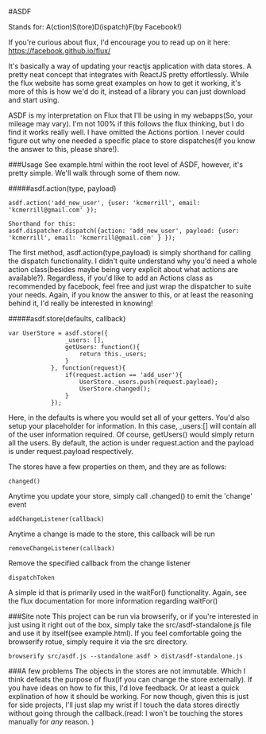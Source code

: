 #ASDF

Stands for: A(ction)S(tore)D(ispatch)F(by Facebook!)

If you're curious about flux, I'd encourage you to read up on it here: https://facebook.github.io/flux/

It's basically a way of updating your reactjs application with data stores. A pretty neat concept that integrates with ReactJS pretty effortlessly. While the flux website has some great examples on how to get it working, it's more of this is how we'd do it, instead of a library you can just download and start using. 

ASDF is my interpretation on Flux that I'll be using in my webapps(So, your mileage may vary). I'm not 100% if this follows the flux thinking, but I do find it works really well. I have omitted the Actions portion. I never could figure out why one needed a specific place to store dispatches(if you know the answer to this, please share!). 

###Usage
See example.html within the root level of ASDF, however, it's pretty simple. We'll walk through some of them now. 

#####asdf.action(type, payload)
```
asdf.action('add_new_user', {user: 'kcmerrill', email: 'kcmerrill@gmail.com' });

Shorthand for this:
asdf.dispatcher.dispatch({action: 'add_new_user', payload: {user: 'kcmerrill', email: 'kcmerrill@gmail.com' } });

```
The first method, asdf.action(type,payload) is simply shorthand for calling the dispatch functionality. I didn't quite understand why you'd need a whole action class(besides maybe being very explicit about what actions are available?). Regardless, if you'd like to add an Actions class as recommended by facebook, feel free and just wrap the dispatcher to suite your needs. Again, if you know the answer to this, or at least the reasoning behind it, I'd really be interested in knowing!

#####asdf.store(defaults, callback)
```
var UserStore = asdf.store({
                _users: [],
                getUsers: function(){
                    return this._users;
                }
            }, function(request){
                if(request.action == 'add_user'){
                    UserStore._users.push(request.payload);
                    UserStore.changed();
                }
            });
```

Here, in the defaults is where you would set all of your getters. You'd also setup your placeholder for information. In this case, _users:[] will contain all of the user information required. Of course, getUsers() would simply return all the users. By default, the action is under request.action and the payload is under request.payload respectively. 

The stores have a few properties on them, and they are as follows:

```changed()```

Anytime you update your store, simply call .changed() to emit the 'change' event

```addChangeListener(callback)```

Anytime a change is made to the store, this callback will be run

```removeChangeListener(callback)```

Remove the specified callback from the change listener

```dispatchToken ```

A simple id that is primarily used in the waitFor() functionality. Again, see the flux documentation for more information regarding waitFor()

###Site note
This project can be run via browserify, or if you're interested in just using it right out of the box, simply take the src/asdf-standalone.js file and use it by itself(see example.html). If you feel comfortable going the browserify rotue, simply require it via the src directory. 

```browserify src/asdf.js --standalone asdf > dist/asdf-standalone.js```

###A few problems
The objects in the stores are not immutable. Which I think defeats the purpose of flux(if you can change the store externally). If you have ideas on how to fix this, I'd love feedback. Or at least a quick explination of how it should be working. For now though, given this is just for side projects, I'll just slap my wrist if I touch the data stores directly without going through the callback.(read: I won't be touching the stores manually for _any_ reason. )
